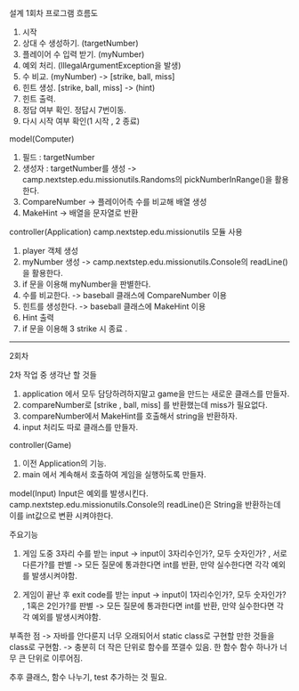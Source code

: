 설계
1회차
프로그램 흐름도

1. 시작
2. 상대 수 생성하기. (targetNumber)
3. 플레이어 수 입력 받기. (myNumber)
4. 예외 처리. (IllegalArgumentException을 발생)
4. 수 비교. (myNumber) -> [strike, ball, miss]
5. 힌트 생성. [strike, ball, miss] -> (hint)
6. 힌트 출력.
6. 정답 여부 확인. 정답시 7번이동.
7. 다시 시작 여부 확인(1 시작 , 2 종료)

model(Computer)

1. 필드 : targetNumber
2. 생성자 : targetNumber를 생성
   -> camp.nextstep.edu.missionutils.Randoms의
   pickNumberInRange()을 활용한다.
3. CompareNumber
   -> 플레이어측 수를 비교해 배열 생성
4. MakeHint
   -> 배열을 문자열로 반환

controller(Application)
camp.nextstep.edu.missionutils 모듈 사용

1. player 객체 생성
2. myNumber 생성
   -> camp.nextstep.edu.missionutils.Console의
   readLine()을 활용한다.
3. if 문을 이용해 myNumber을 판별한다.
4. 수를 비교한다.
   -> baseball 클래스에 CompareNumber 이용
5. 힌트를 생성한다.
   -> baseball 클래스에 MakeHint 이용
6. Hint 출력
7. if 문을 이용해 3 strike 시 종료 .

---------------------------------------
2회차

2차 작업 중 생각난 할 것들

1. application 에서 모두 담당하려하지말고 game을 만드는 새로운 클래스를 만들자.
2. compareNumber로 [strike , ball, miss] 를 반환했는데 miss가 필요없다.
3. compareNumber에서 MakeHint를 호출해서 string을 반환하자.
4. input 처리도 따로 클래스를 만들자.

controller(Game)

1. 이전 Application의 기능.
2. main 에서 계속해서 호출하여 게임을 실행하도록 만들자.

model(Input)
Input은 예외를 발생시킨다.
camp.nextstep.edu.missionutils.Console의
readLine()은 String을 반환하는데 이를 int값으로 변환 시켜야한다.

주요기능

1. 게임 도중 3자리 수를 받는 input
   -> input이 3자리수인가?, 모두 숫자인가? , 서로 다른가?를 판별
   -> 모든 질문에 통과한다면 int를 반환, 만약 실수한다면 각각 예외를 발생시켜야함.

2. 게임이 끝난 후 exit code를 받는 input
   -> input이 1자리수인가?, 모두 숫자인가? , 1혹은 2인가?를 판별
   -> 모든 질문에 통과한다면 int를 반환, 만약 실수한다면 각각 예외를 발생시켜야함.

부족한 점
-> 자바를 안다룬지 너무 오래되어서 static class로 구현할 만한 것들을 class로 구현함.
-> 충분히 더 작은 단위로 함수를 쪼갤수 있음. 한 함수 함수 하나가 너무 큰 단위로 이루어짐.

추후
클래스, 함수 나누기, test 추가하는 것 필요.



